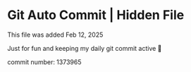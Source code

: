 # Git Auto Commit | Hidden File

This file was added Feb 12, 2025

Just for fun and keeping my daily git commit active 🤪

commit number: 1373965
